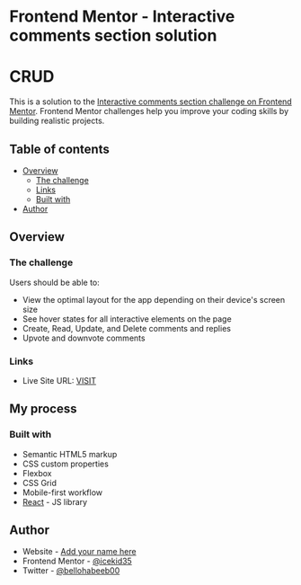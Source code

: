 # Frontend Mentor - Interactive comments section solution
# CRUD 
This is a solution to the [Interactive comments section challenge on Frontend Mentor](https://www.frontendmentor.io/challenges/interactive-comments-section-iG1RugEG9). Frontend Mentor challenges help you improve your coding skills by building realistic projects. 

## Table of contents

- [Overview](#overview)
  - [The challenge](#the-challenge)
  - [Links](#links)
  - [Built with](#built-with)
- [Author](#author)


## Overview

### The challenge

Users should be able to:

- View the optimal layout for the app depending on their device's screen size
- See hover states for all interactive elements on the page
- Create, Read, Update, and Delete comments and replies
- Upvote and downvote comments







### Links

- Live Site URL: [VISIT](https://interactive-comment.vercel.app)

## My process

### Built with

- Semantic HTML5 markup
- CSS custom properties
- Flexbox
- CSS Grid
- Mobile-first workflow
- [React](https://reactjs.org/) - JS library












## Author

- Website - [Add your name here](https://bello-habeeb.vercel.app)
- Frontend Mentor - [@icekid35](https://www.frontendmentor.io/profile/Icekid35)
- Twitter - [@bellohabeeb00](https://www.twitter.com/bellohabeeb00)




